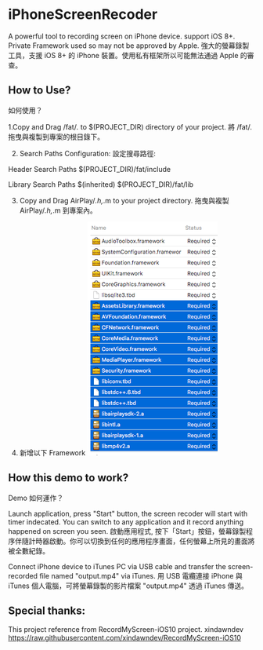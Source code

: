 iPhoneScreenRecoder
===============
A powerful tool to recording screen on iPhone device. support iOS 8+. Private Framework used so may not be approved by Apple.
強大的螢幕錄製工具，支援 iOS 8+ 的 iPhone 裝置。使用私有框架所以可能無法通過 Apple 的審查。

## How to Use?
如何使用？


1.Copy and Drag /fat/*.* to $(PROJECT_DIR) directory of your project.
將 /fat/*.* 拖曳與複製到專案的根目錄下。

2. Search Paths Configuration:
設定搜尋路徑:

Header Search Paths
$(PROJECT_DIR)/fat/include

Library Search Paths
$(inherited)
$(PROJECT_DIR)/fat/lib


3. Copy and Drag AirPlay/*.h,*.m to your project directory.
拖曳與複製 AirPlay/*.h,*.m 到專案內。

4. 新增以下 Framework
![GitHub](https://github.com/benjenq/iPhoneScreenRecoder/blob/master/FrameworkList.png "GitHub,benjenq")

## How this demo to work?
Demo 如何運作？

Launch application, press "Start" button, the screen recoder will start with timer indecated. You can switch to any application and it record anything happened on screen you seen.
啟動應用程式, 按下「Start」按鈕，螢幕錄製程序伴隨計時器啟動。你可以切換到任何的應用程序畫面，任何螢幕上所見的畫面將被全數紀錄。

Connect iPhone device to iTunes PC via USB cable and transfer the screen-recorded file named "output.mp4" via iTunes.
用 USB 電纜連接 iPhone 與 iTunes 個人電腦，可將螢幕錄製的影片檔案 "output.mp4" 透過 iTunes 傳送。

## Special thanks:
This project reference from RecordMyScreen-iOS10 project.
xindawndev
https://raw.githubusercontent.com/xindawndev/RecordMyScreen-iOS10
